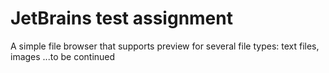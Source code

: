 # JetBrains test assignment

A simple file browser that supports preview for several file types: text files, images ...to be continued
